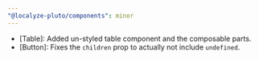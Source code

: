 ```yaml
---
"@localyze-pluto/components": minor
---
```


- [Table]: Added un-styled table component and the composable parts.
- [Button]: Fixes the `children` prop to actually not include `undefined`.
